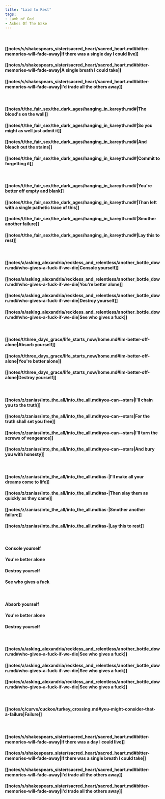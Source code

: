 ```yaml
---
title: "Laid to Rest"
tags:
- Lamb of God
- Ashes Of The Wake
---
```

&nbsp;
#### [[notes/s/shakespears_sister/sacred_heart/sacred_heart.md#bitter-memories-will-fade-away|If there was a single day I could live]]
#### [[notes/s/shakespears_sister/sacred_heart/sacred_heart.md#bitter-memories-will-fade-away|A single breath I could take]]
#### [[notes/s/shakespears_sister/sacred_heart/sacred_heart.md#bitter-memories-will-fade-away|I'd trade all the others away]]
&nbsp;
#### [[notes/t/the_fair_sex/the_dark_ages/hanging_in_kareyth.md#|The blood's on the wall]]
#### [[notes/t/the_fair_sex/the_dark_ages/hanging_in_kareyth.md#|So you might as well just admit it]]
#### [[notes/t/the_fair_sex/the_dark_ages/hanging_in_kareyth.md#|And bleach out the stains]]
#### [[notes/t/the_fair_sex/the_dark_ages/hanging_in_kareyth.md#|Commit to forgetting it]]
&nbsp;
#### [[notes/t/the_fair_sex/the_dark_ages/hanging_in_kareyth.md#|You're better off empty and blank]]
#### [[notes/t/the_fair_sex/the_dark_ages/hanging_in_kareyth.md#|Than left with a single pathetic trace of this]]
#### [[notes/t/the_fair_sex/the_dark_ages/hanging_in_kareyth.md#|Smother another failure]]
#### [[notes/t/the_fair_sex/the_dark_ages/hanging_in_kareyth.md#|Lay this to rest]]
&nbsp;
#### [[notes/a/asking_alexandria/reckless_and_relentless/another_bottle_down.md#who-gives-a-fuck-if-we-die|Console yourself]]
#### [[notes/a/asking_alexandria/reckless_and_relentless/another_bottle_down.md#who-gives-a-fuck-if-we-die|You're better alone]]
#### [[notes/a/asking_alexandria/reckless_and_relentless/another_bottle_down.md#who-gives-a-fuck-if-we-die|Destroy yourself]]
#### [[notes/a/asking_alexandria/reckless_and_relentless/another_bottle_down.md#who-gives-a-fuck-if-we-die|See who gives a fuck]]
&nbsp;
#### [[notes/t/three_days_grace/life_starts_now/home.md#im-better-off-alone|Absorb yourself]]
#### [[notes/t/three_days_grace/life_starts_now/home.md#im-better-off-alone|You're better alone]]
#### [[notes/t/three_days_grace/life_starts_now/home.md#im-better-off-alone|Destroy yourself]]
&nbsp;
#### [[notes/z/zanias/into_the_all/into_the_all.md#you-can--stars|I'll chain you to the truth]]
#### [[notes/z/zanias/into_the_all/into_the_all.md#you-can--stars|For the truth shall set you free]]
#### [[notes/z/zanias/into_the_all/into_the_all.md#you-can--stars|I'll turn the screws of vengeance]]
#### [[notes/z/zanias/into_the_all/into_the_all.md#you-can--stars|And bury you with honesty]]
&nbsp;
#### [[notes/z/zanias/into_the_all/into_the_all.md#as-|I'll make all your dreams come to life]]
#### [[notes/z/zanias/into_the_all/into_the_all.md#as-|Then slay them as quickly as they came]]
#### [[notes/z/zanias/into_the_all/into_the_all.md#as-|Smother another failure]]
#### [[notes/z/zanias/into_the_all/into_the_all.md#as-|Lay this to rest]]
&nbsp;
#### Console yourself
#### You're better alone
#### Destroy yourself
#### See who gives a fuck
&nbsp;
#### Absorb yourself
#### You're better alone
#### Destroy yourself
&nbsp;
#### [[notes/a/asking_alexandria/reckless_and_relentless/another_bottle_down.md#who-gives-a-fuck-if-we-die|See who gives a fuck]]
#### [[notes/a/asking_alexandria/reckless_and_relentless/another_bottle_down.md#who-gives-a-fuck-if-we-die|See who gives a fuck]]
#### [[notes/a/asking_alexandria/reckless_and_relentless/another_bottle_down.md#who-gives-a-fuck-if-we-die|See who gives a fuck]]
&nbsp;
#### [[notes/c/curve/cuckoo/turkey_crossing.md#you-might-consider-that-a-failure|Failure]]
&nbsp;
#### [[notes/s/shakespears_sister/sacred_heart/sacred_heart.md#bitter-memories-will-fade-away|If there was a day I could live]]
#### [[notes/s/shakespears_sister/sacred_heart/sacred_heart.md#bitter-memories-will-fade-away|If there was a single breath I could take]]
#### [[notes/s/shakespears_sister/sacred_heart/sacred_heart.md#bitter-memories-will-fade-away|I'd trade all the others away]]
#### [[notes/s/shakespears_sister/sacred_heart/sacred_heart.md#bitter-memories-will-fade-away|I'd trade all the others away]]
